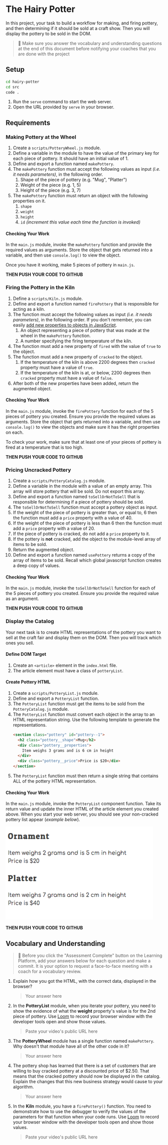 # The Hairy Potter

In this project, your task to build a workflow for making, and firing pottery, and then determining if it should be sold at a craft show. Then you will display the pottery to be sold in the DOM.

> 🧨 Make sure you answer the vocabulary and understanding questions at the end of this document before notifying your coaches that you are done with the project

## Setup

```sh
cd hairy-potter
cd src
code .
```

1. Run the `serve` command to start the web server.
1. Open the URL provided by `serve` in your browser.

## Requirements

### Making Pottery at the Wheel

1. Create a `scripts/PotteryWheel.js` module.
1. Define a variable in the module to have the value of the primary key for each piece of pottery. It should have an initial value of 1.
1. Define and export a function named `makePottery`.
1. The `makePottery` function must accept the following values as input _(i.e. it needs parameters)_, in the following order.
   1. Shape of the piece of pottery (e.g. "Mug", "Platter")
   1. Weight of the piece (e.g. 1, 5)
   1. Height of the piece (e.g. 3, 7)
1. The `makePottery` function must return an object with the following properties on it.
   1. `shape`
   1. `weight`
   1. `height`
   1. `id` _(increment this value each time the function is invoked)_

#### Checking Your Work

In the `main.js` module, invoke the `makePottery` function and provide the required values as arguments. Store the object that gets returned into a variable, and then use `console.log()` to view the object.

Once you have it working, make 5 pieces of pottery in `main.js`.
         
**THEN PUSH YOUR CODE TO GITHUB**

### Firing the Pottery in the Kiln

1. Define a `scripts/Kiln.js` module.
1. Define and export a function named `firePottery` that is responsible for acting as a kiln.
1. The function must accept the following values as input _(i.e. it needs parameters)_, in the following order. If you don't remember, you can easily [add new properties to objects in JavaScript](https://www.dyn-web.com/tutorials/object-literal/properties.php).
   1. An object representing a piece of pottery that was made at the wheel in the `makePottery` function.
   1. A number specifying the firing temperature of the kiln.
1. The function must add a new property of `fired` with the value of `true` to the object.
1. The function must add a new property of `cracked` to the object.
   1. If the temperature of the kiln is above 2200 degrees then `cracked` property must have a value of `true`.
   1. If the temperature of the kiln is at, or below, 2200 degrees then `cracked` property must have a value of `false`.
1. After both of the new properties have been added, return the augmented object.

#### Checking Your Work

In the `main.js` module, invoke the `firePottery` function for each of the 5 pieces of pottery you created. Ensure you provide the required values as arguments. Store the object that gets returned into a variable, and then use `console.log()` to view the objects and make sure it has the right properties on each.

To check your work, make sure that at least one of your pieces of pottery is fired at a temperature that is too high.

**THEN PUSH YOUR CODE TO GITHUB**

### Pricing Uncracked Pottery

1. Create a `scripts/PotteryCatalog.js` module.
1. Define a variable in the module with a value of an empty array. This array will store pottery that will be sold. Do not export this array.
1. Define and export a function named `toSellOrNotToSell` that is responsible for determining if a piece of pottery should be sold.
1. The `toSellOrNotToSell` function must accept a pottery object as input.
1. If the weight of the piece of pottery is greater than, or equal to, 6 then the function must add a `price` property with a value of 40.
1. If the weight of the piece of pottery is less than 6 then the function must add a `price` property with a value of 20.
1. If the piece of pottery is cracked, do not add a `price` property to it.
1. If the pottery is **not** cracked, add the object to the module-level array of items to be sold.
1. Return the augmented object.
1. Define and export a function named `usePottery` returns a copy of the array of items to be sold. Recall which global javascript function creates a deep copy of values.

#### Checking Your Work

In the `main.js` module, invoke the `toSellOrNotToSell` function for each of the 5 pieces of pottery you created. Ensure you provide the required value as an argument.

**THEN PUSH YOUR CODE TO GITHUB**

### Display the Catalog

Your next task is to create HTML representations of the pottery you want to sell at the craft fair and display them on the DOM. Then you will track which ones you sell.

#### Define DOM Target

1. Create an `<article>` element in the `index.html` file.
1. The article element must have a class of `potteryList`.

#### Create Pottery HTML

1. Create a `scripts/PotteryList.js` module.
1. Define and export a `PotteryList` function.
1. The `PotteryList` function must get the items to be sold from the `PotteryCatalog.js` module.
1. The `PotteryList` function must convert each object in the array to an HTML representation string. Use the following template to generate the representations.
   ```html
   <section class="pottery" id="pottery--1">
     <h2 class="pottery__shape">Mug</h2>
     <div class="pottery__properties">
       Item weighs 3 grams and is 6 cm in height
     </div>
     <div class="pottery__price">Price is $20</div>
   </section>
   ```
1. The `PotteryList` function must then return a single string that contains ALL of the pottery HTML representation.

#### Checking Your Work

In the `main.js` module, invoke the `PotteryList` component function. Take its return value and update the inner HTML of the article element you created above. When you start your web server, you should see your non-cracked pottery list appear (_example below_).

![example output](./src/images/pottery.png)

**THEN PUSH YOUR CODE TO GITHUB**


## Vocabulary and Understanding

> 🧨 Before you click the "Assessment Complete" button on the Learning Platform, add your answers below for each question and make a commit. It is your option to request a face-to-face meeting with a coach for a vocabulary review.

1. Explain how you got the HTML, with the correct data, displayed in the browser?
   > Your answer here
2. In the **PotteryList** module, when you iterate your pottery, you need to show the evidence of what the **weight** property's value is for the 2nd piece of pottery. Use [Loom](https://www.loom.com/) to record your browser window with the developer tools open and show those values.
   > Paste your video's public URL here
3. The **PotteryWheel** module has a single function named `makePottery`. Why doesn't that module have all of the other code in it?
   > Your answer here
4. The pottery shop has learned that there is a set of customers that are willing to buy cracked pottery at a discounted price of $2.50. That means that the cracked pottery should now be displayed in the catalog. Explain the changes that this new business strategy would cause to your algorithm.
   > Your answer here
5. In the **Kiln** module, you have a `firePottery()` function. You need to demonstrate how to use the debugger to verify the values of the parameters for that function when your code runs. Use [Loom](https://www.loom.com/) to record your browser window with the developer tools open and show those values.
   > Paste your video's public URL here
